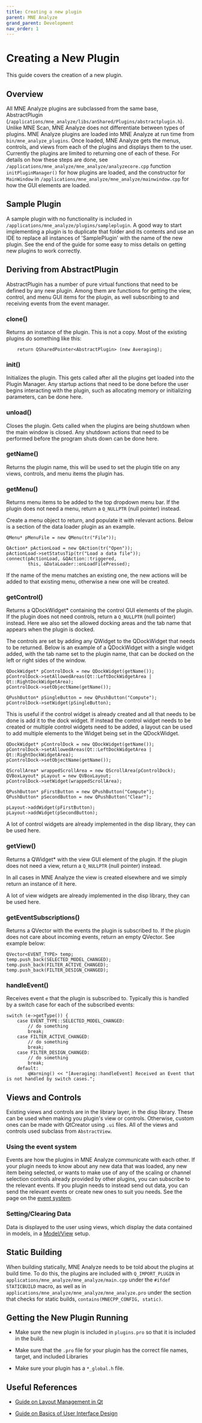 ```yaml
---
title: Creating a new plugin
parent: MNE Analyze
grand_parent: Development
nav_order: 1
---
```

# Creating a New Plugin

This guide covers the creation of a new plugin.

## Overview

All MNE Analyze plugins are subclassed from the same base, AbstractPlugin (`/applications/mne_analyze/libs/anShared/Plugins/abstractplugin.h`). Unlike MNE Scan, MNE Analyze does not differentiate between types of plugins. MNE Analyze plugins are loaded into MNE Analyze at run time from `bin/mne_analyze_plugins`. Once loaded, MNE Analyze gets the menus, controls, and views from each of the plugins and displays them to the user. Currently the plugins are limited to returning one of each of these. For details on how these steps are done, see `/applications/mne_analyze/mne_analyze/analyzecore.cpp` function `initPluginManager()` for how plugins are loaded, and the constructor for `MainWindow` in `/applications/mne_analyze/mne_analyze/mainwindow.cpp` for how the GUI elements are loaded.

## Sample Plugin

A sample plugin with no functionality is included in `/applications/mne_analyze/plugins/sampleplugin`. A good way to start implementing a plugin is to duplicate that folder and its contents and use an IDE to replace all instances of 'SamplePlugin' with the name of the new plugin. See the end of the guide for some easy to miss details on getting new plugins to work correctly.

## Deriving from AbstractPlugin

AbstractPlugin has a number of pure virtual functions that need to be defined by any new plugin. Among them are functions for getting the view, control, and menu GUI items for the plugin, as well subscribing to and receiving events from the event manager.

### clone()

Returns an instance of the plugin. This is not a copy. Most of the existing plugins do something like this:

```
    return QSharedPointer<AbstractPlugin> (new Averaging);
```

### init()

Initializes the plugin. This gets called after all the plugins get loaded into the Plugin Manager. Any startup actions that need to be done before the user begins interacting with the plugin, such as allocating memory or initializing parameters, can be done here.

### unload()

Closes the plugin. Gets called when the plugins are being shutdown when the main window is closed. Any shutdown actions that need to be performed before the program shuts down can be done here.

### getName()

Returns the plugin name, this will be used to set the plugin title on any views, controls, and menu items the plugin has.

### getMenu()

Returns menu items to be added to the top dropdown menu bar. If the plugin does not need a menu, return a `Q_NULLPTR` (null pointer) instead.

Create a menu object to return, and populate it with relevant actions. Below is a section of the data loader plugin as an example.

```
QMenu* pMenuFile = new QMenu(tr("File"));

QAction* pActionLoad = new QAction(tr("Open"));
pActionLoad->setStatusTip(tr("Load a data file"));
connect(pActionLoad, &QAction::triggered,
        this, &DataLoader::onLoadFilePressed);
```

If the name of the menu matches an existing one, the new actions will be added to that existing menu, otherwise a new one will be created.

### getControl()

Returns a QDockWidget* containing the control GUI elements of the plugin. If the plugin does not need controls, return a `Q_NULLPTR` (null pointer) instead. Here we also set the allowed docking areas and the tab name that appears when the plugin is docked.

The controls are set by adding any QWidget to the QDockWidget that needs to be returned. Below is an example of a QDockWidget with a single widget added, with the tab name set to the plugin name, that can be docked on the left or right sides of the window.

```
QDockWidget* pControlDock = new QDockWidget(getName());
pControlDock->setAllowedAreas(Qt::LeftDockWidgetArea | Qt::RightDockWidgetArea);
pControlDock->setObjectName(getName());

QPushButton* pSingleButton = new QPushButton("Compute");
pControlDock->setWidget(pSingleButton);
```

This is useful if the control widget is already created and all that needs to be done is add it to the dock widget. If instead the control widget needs to be created or multiple control widgets need to be added, a layout can be used to add multiple elements to the Widget being set in the QDockWidget.

```
QDockWidget* pControlDock = new QDockWidget(getName());
pControlDock->setAllowedAreas(Qt::LeftDockWidgetArea | Qt::RightDockWidgetArea);
pControlDock->setObjectName(getName());

QScrollArea* wrappedScrollArea = new QScrollArea(pControlDock);
QVBoxLayout* pLayout = new QVBoxLayout;
pControlDock->setWidget(wrappedScrollArea);

QPushButton* pFirstButton = new QPushButton("Compute");
QPushButton* pSecondButton = new QPushButton("Clear");

pLayout->addWidget(pFirstButton);
pLayout->addWidget(pSecondButton);
```

A lot of control widgets are already implemented in the disp library, they can be used here.

### getView()

Returns a QWidget* with the view GUI element of the plugin. If the plugin does not need a view, return a `Q_NULLPTR` (null pointer) instead.

In all cases in MNE Analyze the view is created elsewhere and we simply return an instance of it here.

A lot of view widgets are already implemented in the disp library, they can be used here.

### getEventSubscriptions()

Returns a QVector with the events the plugin is subscribed to. If the plugin does not care about incoming events, return an empty QVector. See example below:

```
QVector<EVENT_TYPE> temp;
temp.push_back(SELECTED_MODEL_CHANGED);
temp.push_back(FILTER_ACTIVE_CHANGED);
temp.push_back(FILTER_DESIGN_CHANGED);
```

### handleEvent()

Receives event `e` that the plugin is subscribed to. Typically this is handled by a switch case for each of the subscribed events:

```
switch (e->getType()) {
    case EVENT_TYPE::SELECTED_MODEL_CHANGED:
        // do something
        break;
    case FILTER_ACTIVE_CHANGED:
        // do something
        break;
    case FILTER_DESIGN_CHANGED:
        // do something
        break;
    default:
        qWarning() << "[Averaging::handleEvent] Received an Event that is not handled by switch cases.";
```

## Views and Controls

Existing views and controls are in the library layer, in the disp library. These can be used when making you plugin's view or controls. Otherwise, custom ones can be made with QtCreator using `.ui` files. All of the views and controls used subclass from `AbstractView`.

### Using the event system

Events are how the plugins in MNE Analyze communicate with each other. If your plugin needs to know about any new data that was loaded, any new item being selected, or wants to make use of any of the scaling or channel selection controls already provided by other plugins, you can subscribe to the relevant events. If you plugin needs to instead send out data, you can send the relevant events or create new ones to suit you needs. See the page on the [event system](analyze_event.md).

### Setting/Clearing Data

Data is displayed to the user using views, which display the data contained in models, in a [Model/View](https://doc.qt.io/qt-5/model-view-programming.html) setup.

## Static Building

When building statically, MNE Analyze needs to be told about the plugins at build time. To do this, the plugins are included with `Q_IMPORT_PLUGIN` in `applications/mne_analyze/mne_analyze/main.cpp` under the `#ifdef STATICBUILD` macro, as well as in `applications/mne_analyze/mne_analyze/mne_analyze.pro` under the section that checks for static builds, `contains(MNECPP_CONFIG, static)`.

## Getting the New Plugin Running

 - Make sure the new plugin is included in `plugins.pro` so that it is included in the build.

 - Make sure that the `.pro` file for your plugin has the correct file names, target, and included Libraries

 - Make sure your plugin has a `*_global.h` file.

## Useful References

 - [Guide on Layout Management in Qt](https://doc.qt.io/qt-5/layout.html)

 - [Guide on Basics of User Interface Design](https://www.usability.gov/what-and-why/user-interface-design.html)
